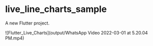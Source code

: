 # live_line_charts_sample

A new Flutter project.

![Flutter_Live_Charts](output/WhatsApp Video 2022-03-01 at 5.20.04 PM.mp4)
